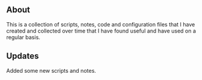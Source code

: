 ## About

This is a collection of scripts, notes, code and configuration files that I have created and collected over time that I have found useful and have used on a regular basis.

## Updates

Added some new scripts and notes.